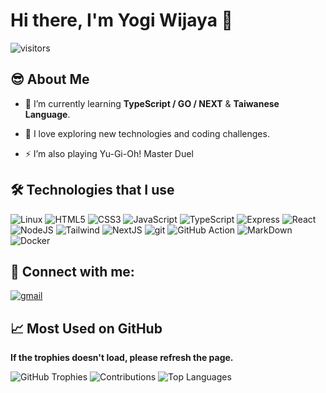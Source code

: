 # Hi there, I'm Yogi Wijaya 👋
![visitors](https://visitor-badge.laobi.icu/badge?page_id=yogiwijaya777.visitor-badge)

## 😎 About Me
- 📖 I’m currently learning **TypeScript / GO / NEXT** & **Taiwanese Language**.

- 🔭 I love exploring new technologies and coding challenges.

- ⚡ I’m also playing Yu-Gi-Oh! Master Duel


## 🛠️ Technologies that I use
![Linux](https://img.shields.io/badge/Linux-FCC624?style=for-the-badge&logo=linux&logoColor=black)
![HTML5](https://img.shields.io/badge/html%205-FCC624?style=for-the-badge&logo=html5&logoColor=black)
![CSS3](https://img.shields.io/badge/css%203-FCC624?style=for-the-badge&logo=css3&logoColor=black)
![JavaScript](https://img.shields.io/badge/-JavaScript-FCC624?style=for-the-badge&logo=javascript&logoColor=black)
![TypeScript](https://img.shields.io/badge/-TypeScript-FCC624?style=for-the-badge&logo=typescript&logoColor=black)
![Express](https://img.shields.io/badge/ExpressJS-FCC624?style=for-the-badge&logo=express&logoColor=black)
![React](https://img.shields.io/badge/React-FCC624?style=for-the-badge&logo=react&logoColor=black)
![NodeJS](https://img.shields.io/badge/NodeJS-FCC624?style=for-the-badge&logo=nodedotjs&logoColor=black)
![Tailwind](https://img.shields.io/badge/Tailwind%20CSS-FCC624?style=for-the-badge&logo=tailwindcss&logoColor=black)
![NextJS](https://img.shields.io/badge/NextJS-FCC624?style=for-the-badge&logo=nextdotjs&logoColor=black)
![git](https://img.shields.io/badge/-git-FCC624?style=for-the-badge&logo=git&logoColor=black)
![GitHub Action](https://img.shields.io/badge/GitHub_Action-FCC624?style=for-the-badge&logo=github&logoColor=black)
![MarkDown](https://img.shields.io/badge/-Markdown-FCC624?style=for-the-badge&logo=Markdown&logoColor=black)
![Docker](https://img.shields.io/badge/Docker-FCC624?style=for-the-badge&logo=docker&logoColor=black)


## 🤝 Connect with me:
[![gmail](https://img.shields.io/badge/Gmail-D14836?style=for-the-badge&logo=gmail&logoColor=white)](mailto:yogiwijaya115@gmail.com)

## 📈 Most Used on GitHub

**If the trophies doesn't load, please refresh the page.**

![GitHub Trophies](https://github-profile-trophy.vercel.app/?username=yogiwijaya777&row=1&no-bg=true)
![Contributions](https://github-readme-streak-stats.herokuapp.com/?user=yogiwijaya777)
![Top Languages](https://github-readme-stats.vercel.app/api/top-langs/?username=yogiwijaya777&layout=compact)
